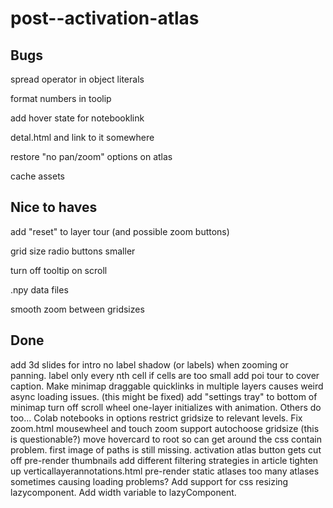 # post--activation-atlas

## Bugs

spread operator in object literals

format numbers in toolip

add hover state for notebooklink

detal.html and link to it somewhere

restore "no pan/zoom" options on atlas

cache assets

## Nice to haves

add "reset" to layer tour (and possible zoom buttons)

grid size radio buttons smaller

turn off tooltip on scroll

.npy data files

smooth zoom between gridsizes

## Done
add 3d slides for intro
no label shadow (or labels) when zooming or panning.
label only every nth cell if cells are too small
add poi tour to cover caption.
Make minimap draggable
quicklinks in multiple layers causes weird async loading issues. (this might be fixed)
add "settings tray" to bottom of minimap
turn off scroll wheel
one-layer initializes with animation. Others do too...
Colab notebooks
in options restrict gridsize to relevant levels.
Fix zoom.html
mousewheel and touch zoom support
autochoose gridsize (this is questionable?)
move hovercard to root so can get around the css contain problem.
first image of paths is still missing.
activation atlas button gets cut off
pre-render thumbnails
add different filtering strategies in article
tighten up verticallayerannotations.html
pre-render static atlases
too many atlases sometimes causing loading problems?
Add support for css resizing lazycomponent.
Add width variable to lazyComponent.
